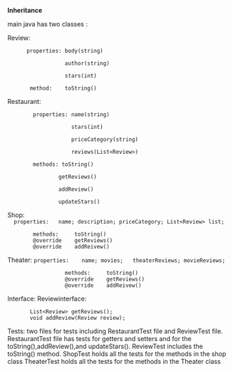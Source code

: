 **Inheritance**

main java has two classes : 

Review: 

          properties: body(string)
                     
                      author(string)
                     
                      stars(int)
                      
           method:    toString()


Restaurant:
 
            properties: name(string)
                       
                        stars(int)        
                                       
                        priceCategory(string)  
                                             
                        reviews(List<Review>)
                        
            methods: toString()  
                      
                    getReviews() 
                                      
                    addReview()
                    
                    updateStars()
                    

Shop:  
          `  properties:   name;
                           description;
                           priceCategory;
                           List<Review> list;`

            methods:     toString()
            @override    getReviews()
            @override    addReivew()


Theater:    `properties:    name;
                           movies;  
                           theaterReviews;
                           movieReviews;`
          
                      methods:     toString()
                      @override    getReviews()
                      @override    addReivew()


Interface: Reviewinterface:
           
           List<Review> getReviews();
           void addReview(Review review);



Tests: two files for tests including RestaurantTest file and
       ReviewTest file. 
       RestaurantTest file has tests for getters and setters and for the
       toString(),addReview(),and updateStars().
       ReviewTest includes the toString() method.
       ShopTest holds all the tests for the methods in the shop class
       TheaterTest holds all the tests for the methods in the Theater class
       
